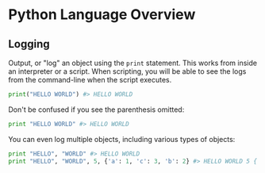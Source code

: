# Python Language Overview

## Logging

Output, or "log" an object using the `print` statement. This works from inside an interpreter or a script. When scripting, you will be able to see the logs from the command-line when the script executes.

```python
print("HELLO WORLD") #> HELLO WORLD
```

Don't be confused if you see the parenthesis omitted:

```python
print "HELLO WORLD" #> HELLO WORLD
```

You can even log multiple objects, including various types of objects:

```python
print "HELLO", "WORLD" #> HELLO WORLD
print "HELLO", "WORLD", 5, {'a': 1, 'c': 3, 'b': 2} #> HELLO WORLD 5 {'a': 1, 'c': 3, 'b': 2}
```
